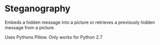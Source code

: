 # Steganography

Embeds a hidden message into a picture or retrieves a previously hidden message from a picture.

Uses Pythons Pillow. Only works for Python 2.7

